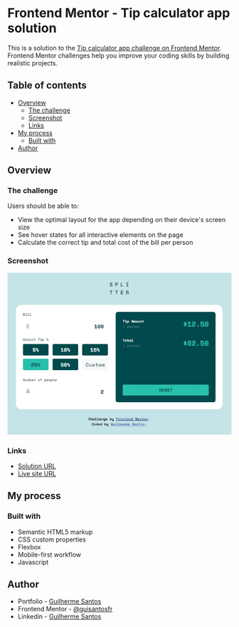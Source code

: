 # Frontend Mentor - Tip calculator app solution

This is a solution to the [Tip calculator app challenge on Frontend Mentor](https://www.frontendmentor.io/challenges/tip-calculator-app-ugJNGbJUX). Frontend Mentor challenges help you improve your coding skills by building realistic projects.

## Table of contents

- [Overview](#overview)
  - [The challenge](#the-challenge)
  - [Screenshot](#screenshot)
  - [Links](#links)
- [My process](#my-process)
  - [Built with](#built-with)
- [Author](#author)

## Overview

### The challenge

Users should be able to:

- View the optimal layout for the app depending on their device's screen size
- See hover states for all interactive elements on the page
- Calculate the correct tip and total cost of the bill per person

### Screenshot

![](./screenshot.JPG)

### Links

- [Solution URL](https://www.frontendmentor.io/solutions/tip-calculator-implemented-with-plain-html-css-and-js-uFzpkvnEXm)
- [Live site URL](https://guisantosfr.github.io/tip-calculator-app/)

## My process

### Built with

- Semantic HTML5 markup
- CSS custom properties
- Flexbox
- Mobile-first workflow
- Javascript

## Author

- Portfolio - [Guilherme Santos](https://portfolio-guisantosfr.vercel.app/)
- Frontend Mentor - [@guisantosfr](https://www.frontendmentor.io/profile/guisantosfr)
- Linkedin - [Guilherme Santos](https://www.linkedin.com/in/guisantosfr/)
